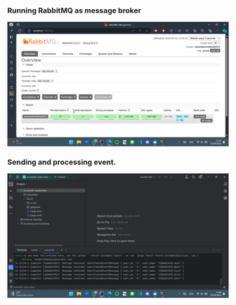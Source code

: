 ### Running RabbitMQ as message broker
![img.png](img.png)

### Sending and processing event.
![img_1.png](img_1.png)